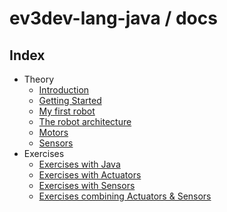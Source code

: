 # ev3dev-lang-java / docs

## Index

- Theory
  - [Introduction](introduction.md)
  - [Getting Started](./getting_started/index.md)
  - [My first robot](myFirstRobot.md)
  - [The robot architecture](architecture.md)
  - [Motors](motors.md)
  - [Sensors](sensors.md)
- Exercises
  - [Exercises with Java](exercises_java.md)
  - [Exercises with Actuators](exercises_actuators.md)
  - [Exercises with Sensors](exercises_sensor.md)
  - [Exercises combining Actuators & Sensors](exercises_combined.md)
  
